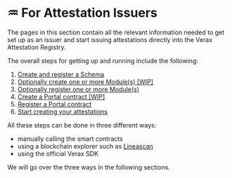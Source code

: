 # ♒ For Attestation Issuers

The pages in this section contain all the relevant information needed to get set up as an issuer and start issuing attestations directly into the Verax Attestation Registry.

The overall steps for getting up and running include the following:

1. [Create and register a Schema](create-a-schema.md)
2. [Optionally create one or more Module(s) \[WIP\]](create-a-module.md)
3. [Optionally register one or more Module(s)](create-a-module-1.md)
4. [Create a Portal contract \[WIP\]](create-a-portal-wip.md)
5. [Register a Portal contract](create-a-portal.md)
6. [Start creating your attestations](create-an-attestation.md)

All these steps can be done in three different ways:

* manually calling the smart contracts
* using a blockchain explorer such as [Lineascan](https://lineascan.build/)
* using the official Verax SDK

We will go over the three ways in the following sections.
